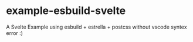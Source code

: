 # example-esbuild-svelte
A Svelte Example using esbuild + estrella + postcss without vscode syntex error :)
